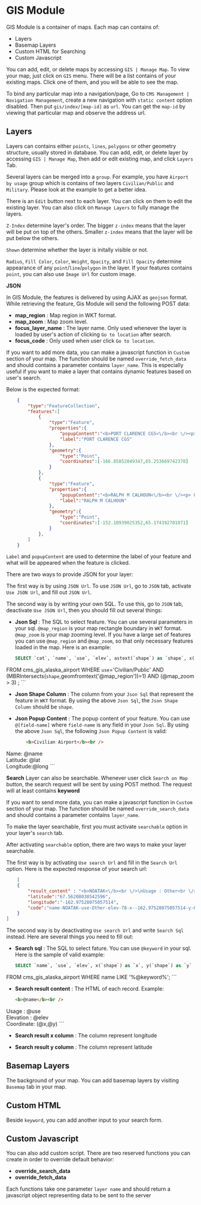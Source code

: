 GIS Module
==========
GIS Module is a container of maps. Each map can contains of:
* Layers
* Basemap Layers
* Custom HTML for Searching
* Custom Javascript

You can add, edit, or delete maps by accessing `GIS | Manage Map`.
To view your map, just click on `GIS` menu. There will be a list contains of your existing maps. Click one of them, and you will be able to see the map.

To bind any particular map into a navigation/page, Go to `CMS Management | Navigation Management`, create a new navigation with `static content` option disabled. Then put `gis/index/[map-id]` as `url`. You can get the `map-id` by viewing that particular map and observe the address url.

Layers
------
Layers can contains either `points`, `lines`, `polygons` or other geometry structure, usually stored in database. You can add, edit, or delete layer by accessing `GIS | Manage Map`, then add or edit existing map, and click `Layers` Tab.

Several layers can be merged into a `group`. For example, you have `Airport by usage` group which is contains of two layers `Civilian/Public` and `Military`. Please look at the example to get a better idea.

There is an `Edit` button next to each layer. You can click on them to edit the existing layer. You can also click on `Manage Layers` to fully manage the layers.

`Z-Index` determine layer's order. The bigger `z-index` means that the layer will be put on top of the others. Smaller `z-index` means that the layer will be put below the others.

`Shown` determine whether the layer is initally visible or not.

`Radius`, `Fill Color`, `Color`, `Weight`, `Opacity`, and `Fill Opacity` determine appearance of any `point`/`line`/`polygon` in the layer. If your features contains `point`, you can also use `Image Url` for custom image.

__JSON__

In GIS Module, the features is delivered by using AJAX as `geojson` format. While retrieving the feature, Gis Module will send the following POST data:

* __map_region__ : Map region in WKT format.
* __map_zoom__ : Map zoom level.
* __focus_layer_name__ : The layer name. Only used whenever the layer is loaded by user's action of clicking `Go to location` after search.
* __focus_code__ : Only used when user click `Go to location`.

If you want to add more data, you can make a javascript function in `Custom` section of your map. The function should be named `override_fetch_data` and should contains a parameter contains `layer_name`. This is especially useful if you want to make a layer that contains dynamic features based on user's search.

Below is the expected format:

```json
    {
        "type":"FeatureCollection",
        "features":[
            {
                "type":"Feature",
                "properties":{
                    "popupContent":"<b>PORT CLARENCE CGS<\/b><br \/><p> Usage : Other<br \/> Elevation : 9<br \/><\/p>",
                    "label":"PORT CLARENCE CGS"
                },
                "geometry":{
                    "type":"Point",
                    "coordinates":[-166.85852049347,65.253669742378]
                }
            },
            {
                "type":"Feature",
                "properties":{
                    "popupContent":"<b>RALPH M CALHOUN<\/b><br \/><p> Usage : Other<br \/> Elevation : 207<br \/><\/p>",
                    "label":"RALPH M CALHOUN"
                },
                "geometry":{
                    "type":"Point",
                    "coordinates":[-152.10939025352,65.174392701071]
                }
            },
        ]
    }
```

`Label` and `popupContent` are used to determine the label of your feature and what will be appeared when the feature is clicked.

There are two ways to provide JSON for your layer:

The first way is by using `JSON Url`. To use `JSON Url`, go to `JSON` tab, activate `Use JSON Url`, and fill out `JSON Url`.

The second way is by writing your own SQL. To use this, go to `JSON` tab, deactivate `Use JSON Url`, then you should fill out several things:

* __Json Sql__ : The SQL to select feature. You can use several parameters in your sql. `@map_region` is your map rectangle boundary in `WKT` format. `@map_zoom` is your map zooming level. If you have a large set of features you can use `@map_region` and `@map_zoom`, so that only necessary features loaded in the map. Here is an example:

    ```Sql
    SELECT `cat`, `name`, `use`, `elev`, astext(`shape`) as `shape`, x(`shape`) as `lat`, y(`shape`) as `long`
FROM cms_gis_alaska_airport
WHERE `use`='Civilian/Public' AND (MBRIntersects(`shape`,geomfromtext('@map_region'))=1) AND (@map_zoom > 3) ;
    ```

* __Json Shape Column__ : The column from your `Json Sql` that represent the feature in `WKT` format. By using the above `Json Sql`, the `Json Shape Column` should be `shape`.

* __Json Popup Content__ : The popup content of your feature. You can use `@[field-name]` where `field-name` is any field in your `Json Sql`. By using the above `Json Sql`, the following `Json Popup Content` is valid:

    ```HTML
        <b>Civilian Airport</b><br />
Name: @name<br />
Latitude: @lat<br />
Longitude:@long
    ```

__Search__
Layer can also be searchable. Whenever user click `Search on Map` button, the search request will be sent by using POST method. The request will at least contains __keyword__

If you want to send more data, you can make a javascript function in `Custom` section of your map. The function should be named `override_search_data` and should contains a parameter contains `layer_name`.

To make the layer searchable, first you must activate `searchable` option in your layer's `search` tab.

After activating `searchable` option, there are two ways to make your layer searchable.

The first way is by activating `Use search Url` and fill in the `Search Url` option.
Here is the expected response of your search url:

```json
    [
    {
        "result_content" : "<b>NOATAK<\/b><br \/>\nUsage : Other<br \/>\nElevation : 78<br \/>\nCoordinate: (-162.97528075057514,67.56208038542596)",
        "latitude":"67.56208038542596",
        "longitude":"-162.97528075057514",
        "code":"name-NOATAK-use-Other-elev-78-x--162.97528075057514-y-67.56208038542596"
    }
]
```

The second way is by deactivating `Use search Url` and write `Search Sql` instead. Here are several things you need to fill out:

* __Search sql__ : The SQL to select fature. You can use `@keyword` in your sql. Here is the sample of valid example:

    ```sql
    SELECT `name`, `use`, `elev`, x(`shape`) as `x`, y(`shape`) as `y`
FROM cms_gis_alaska_airport
WHERE name LIKE '%@keyword%';
    ```

* __Search result content__ : The HTML of each record. Example:

    ```HTML
    <b>@name</b><br />
Usage : @use<br />
Elevation : @elev<br />
Coordinate: (@x,@y)
    ```

* __Search result x column__ : The column represent longitude

* __Search result y column__ : The column represent latitude

Basemap Layers
--------------
The background of your map. You can add basemap layers by visiting `Basemap` tab in your map.

Custom HTML
-----------
Beside `keyword`, you can add another input to your search form.

Custom Javascript
-----------------
You can also add custom script. There are two reserved functions you can create in order to override default behavior:

* __override_search_data__
* __override_fetch_data__

Each functions take one parameter `layer name` and should return a javascript object representing data to be sent to the server
